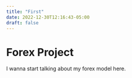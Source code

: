 ```yaml
---
title: "First"
date: 2022-12-30T12:16:43-05:00
draft: false
---
```


# Forex Project

I wanna start talking about my forex model here.

